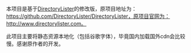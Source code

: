 本项目是基于[DirectoryLister](https://github.com/DirectoryLister/DirectoryLister)的修改版，原项目地址为：https://github.com/DirectoryLister/DirectoryLister，原项目官网为：http://www.directorylister.com。

此项目主要将静态资源本地化（包括谷歌字体），毕竟国内加载国外cdn会比较慢。感谢原作者的开发。